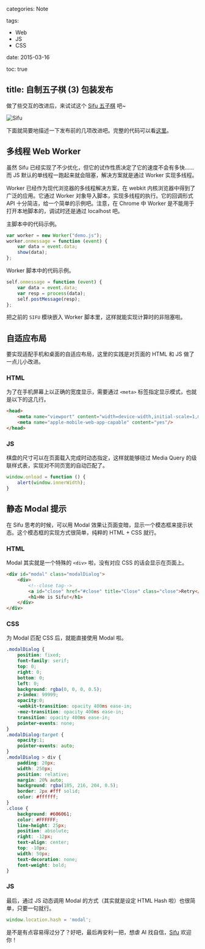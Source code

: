 categories: Note

tags:

- Web
- JS
- CSS

date: 2015-03-16

toc: true

title: 自制五子棋 (3) 包装发布
---

做了些交互的改进后，来试试这个 [Sifu 五子棋](http://ewind.us/h5/gomoku) 吧~

<!--more-->

![Sifu](/images/gomoku/3.jpg)

下面就简要地描述一下发布前的几项改进吧。完整的代码可以看[这里](https://github.com/doodlewind/gomoku)。

## 多线程 Web Worker
虽然 Sifu 已经实现了不少优化，但它的试作性质决定了它的速度不会有多快……而 JS 默认的单线程一跑起来就会阻塞，解决方案就是通过 Worker 实现多线程。

Worker 已经作为现代浏览器的多线程解决方案，在 webkit 内核浏览器中得到了广泛的应用。它通过 Worker 对象导入脚本，实现多线程的执行。它的回调形式 API 十分简洁，给一个简单的示例吧。注意，在 Chrome 中 Worker 是不能用于打开本地脚本的，调试时还是通过 localhost 吧。

主脚本中的代码示例。

``` js
var worker = new Worker("demo.js");
worker.onmessage = function (event) {
    var data = event.data;
    show(data);
};
```

Worker 脚本中的代码示例。

``` js
self.onmessage = function (event) {
    var data = event.data;
    var resp = process(data);
    self.postMessage(resp);
};
```

把之前的 `SIFU` 模块嵌入 Worker 脚本里，这样就能实现计算时的非阻塞啦。

## 自适应布局
要实现适配手机和桌面的自适应布局，这里的实践是对页面的 HTML 和 JS 做了一点儿小改进。

### HTML
为了在手机屏幕上以正确的宽度显示，需要通过 `<meta>` 标签指定显示模式，也就是以下的这几行。

``` html
<head>
    <meta name="viewport" content="width=device-width,initial-scale=1,maximum-scale=1"/>
    <meta name="apple-mobile-web-app-capable" content="yes"/>
</head>
```

### JS
棋盘的尺寸可以在页面载入完成时动态指定，这样就能够绕过 Media Query 的级联样式表，实现对不同页宽的自动匹配了。

``` js
window.onload = function () {
    alert(window.innerWidth);
}
```

## 静态 Modal 提示
在 Sifu 思考的时候，可以用 Modal 效果让页面变暗，显示一个模态框来提示状态。这个模态框的实现方式很简单，纯粹的 HTML + CSS 就行。

### HTML
Modal 其实就是一个特殊的 `<div>` 啦，没有对应 CSS 的话会显示在页面上。

``` html
<div id="modal" class="modalDialog">
    <div>
        <!--close tag-->
        <a id="close" href="#close" title="Close" class="close">Retry</a>
        <h1>He is Sifu!</h1>
    </div>
</div>
```

### CSS
为 Modal 匹配 CSS 后，就能直接使用 Modal 啦。

``` css
.modalDialog {
    position: fixed;
    font-family: serif;
    top: 0;
    right: 0;
    bottom: 0;
    left: 0;
    background: rgba(0, 0, 0, 0.5);
    z-index: 99999;
    opacity:0;
    -webkit-transition: opacity 400ms ease-in;
    -moz-transition: opacity 400ms ease-in;
    transition: opacity 400ms ease-in;
    pointer-events: none;
}
.modalDialog:target {
    opacity:1;
    pointer-events: auto;
}
.modalDialog > div {
    padding: 20px;
    width: 250px;
    position: relative;
    margin: 20% auto;
    background: rgba(185, 216, 204, 0.5);
    border: 2px #fff solid;
    color: #ffffff;
}
.close {
    background: #606061;
    color: #FFFFFF;
    line-height: 25px;
    position: absolute;
    right: -12px;
    text-align: center;
    top: -10px;
    width: 50px;
    text-decoration: none;
    font-weight: bold;
}
```

### JS
最后，通过 JS 动态调用 Modal 的方式（其实就是设定 HTML Hash 啦）也很简单，只要一句就行。

``` js
window.location.hash = 'modal';
```

是不是有点容易得过分了？好吧，最后再安利一把，想虐 AI 找自信，[Sifu](http://ewind.us/h5/gomoku) 欢迎你！

